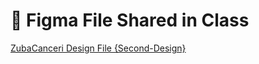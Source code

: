 # 🎨 **Figma File Shared in Class**

[ZubaCanceri Design File {Second-Design}](https://www.figma.com/design/lo2bRJykIRkniNpsTvxNO9/WEEK-12.2-Figma?node-id=0-1&node-type=canvas)
